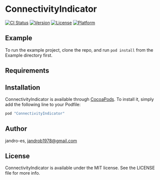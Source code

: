 # ConnectivityIndicator

[![CI Status](http://img.shields.io/travis/jandro-es/ConnectivityIndicator.svg?style=flat)](https://travis-ci.org/jandro-es/ConnectivityIndicator)
[![Version](https://img.shields.io/cocoapods/v/ConnectivityIndicator.svg?style=flat)](http://cocoapods.org/pods/ConnectivityIndicator)
[![License](https://img.shields.io/cocoapods/l/ConnectivityIndicator.svg?style=flat)](http://cocoapods.org/pods/ConnectivityIndicator)
[![Platform](https://img.shields.io/cocoapods/p/ConnectivityIndicator.svg?style=flat)](http://cocoapods.org/pods/ConnectivityIndicator)

## Example

To run the example project, clone the repo, and run `pod install` from the Example directory first.

## Requirements

## Installation

ConnectivityIndicator is available through [CocoaPods](http://cocoapods.org). To install
it, simply add the following line to your Podfile:

```ruby
pod "ConnectivityIndicator"
```

## Author

jandro-es, jandrob1978@gmail.com

## License

ConnectivityIndicator is available under the MIT license. See the LICENSE file for more info.
